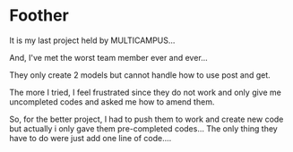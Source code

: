 # Foother

It is my last project held by MULTICAMPUS...

And, I've met the worst team member ever  and ever...

They only create 2 models but cannot handle how to use post and get.

The more I tried, I feel frustrated since they do not work and only give me uncompleted codes and asked me how to amend them. 

So, for the better project, I had to push them to work and create new code but actually i only gave them pre-completed codes... The only thing they have to do were just add one line of code.... 
